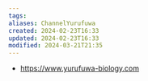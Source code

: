 ```yaml
---
tags: 
aliases: ChannelYurufuwa
created: 2024-02-23T16:33
updated: 2024-02-23T16:33
modified: 2024-03-21T21:35
---
```


- https://www.yurufuwa-biology.com